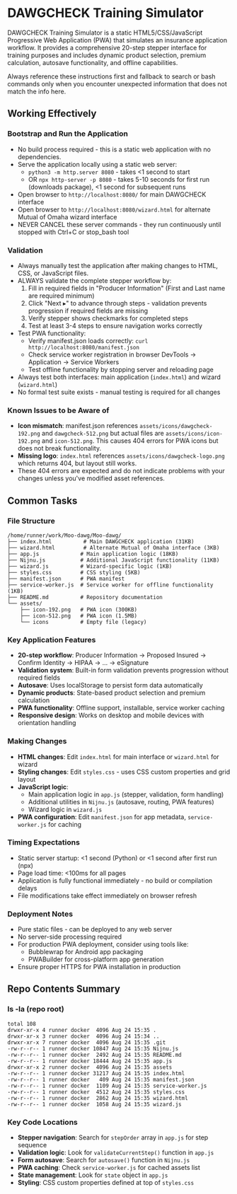 # DAWGCHECK Training Simulator

DAWGCHECK Training Simulator is a static HTML5/CSS/JavaScript Progressive Web Application (PWA) that simulates an insurance application workflow. It provides a comprehensive 20-step stepper interface for training purposes and includes dynamic product selection, premium calculation, autosave functionality, and offline capabilities.

Always reference these instructions first and fallback to search or bash commands only when you encounter unexpected information that does not match the info here.

## Working Effectively

### Bootstrap and Run the Application
- No build process required - this is a static web application with no dependencies.
- Serve the application locally using a static web server:
  - `python3 -m http.server 8080` - takes <1 second to start
  - OR `npx http-server -p 8080` - takes 5-10 seconds for first run (downloads package), <1 second for subsequent runs
- Open browser to `http://localhost:8080/` for main DAWGCHECK interface
- Open browser to `http://localhost:8080/wizard.html` for alternate Mutual of Omaha wizard interface
- NEVER CANCEL these server commands - they run continuously until stopped with Ctrl+C or stop_bash tool

### Validation
- Always manually test the application after making changes to HTML, CSS, or JavaScript files.
- ALWAYS validate the complete stepper workflow by:
  1. Fill in required fields in "Producer Information" (First and Last name are required minimum)
  2. Click "Next ▸" to advance through steps - validation prevents progression if required fields are missing
  3. Verify stepper shows checkmarks for completed steps
  4. Test at least 3-4 steps to ensure navigation works correctly
- Test PWA functionality:
  - Verify manifest.json loads correctly: `curl http://localhost:8080/manifest.json`
  - Check service worker registration in browser DevTools -> Application -> Service Workers
  - Test offline functionality by stopping server and reloading page
- Always test both interfaces: main application (`index.html`) and wizard (`wizard.html`)
- No formal test suite exists - manual testing is required for all changes

### Known Issues to be Aware of
- **Icon mismatch**: manifest.json references `assets/icons/dawgcheck-192.png` and `dawgcheck-512.png` but actual files are `assets/icons/icon-192.png` and `icon-512.png`. This causes 404 errors for PWA icons but does not break functionality.
- **Missing logo**: `index.html` references `assets/icons/dawgcheck-logo.png` which returns 404, but layout still works.
- These 404 errors are expected and do not indicate problems with your changes unless you've modified asset references.

## Common Tasks

### File Structure
```
/home/runner/work/Moo-dawg/Moo-dawg/
├── index.html          # Main DAWGCHECK application (31KB)
├── wizard.html         # Alternate Mutual of Omaha interface (3KB) 
├── app.js             # Main application logic (18KB)
├── Nijnu.js           # Additional JavaScript functionality (11KB)
├── wizard.js          # Wizard-specific logic (1KB)
├── styles.css         # CSS styling (5KB)
├── manifest.json      # PWA manifest
├── service-worker.js  # Service worker for offline functionality (1KB)
├── README.md          # Repository documentation
└── assets/
    ├── icon-192.png   # PWA icon (300KB)
    ├── icon-512.png   # PWA icon (1.5MB)
    └── icons          # Empty file (legacy)
```

### Key Application Features
- **20-step workflow**: Producer Information → Proposed Insured → Confirm Identity → HIPAA → ... → eSignature
- **Validation system**: Built-in form validation prevents progression without required fields
- **Autosave**: Uses localStorage to persist form data automatically
- **Dynamic products**: State-based product selection and premium calculation
- **PWA functionality**: Offline support, installable, service worker caching
- **Responsive design**: Works on desktop and mobile devices with orientation handling

### Making Changes
- **HTML changes**: Edit `index.html` for main interface or `wizard.html` for wizard
- **Styling changes**: Edit `styles.css` - uses CSS custom properties and grid layout
- **JavaScript logic**: 
  - Main application logic in `app.js` (stepper, validation, form handling)
  - Additional utilities in `Nijnu.js` (autosave, routing, PWA features)
  - Wizard logic in `wizard.js`
- **PWA configuration**: Edit `manifest.json` for app metadata, `service-worker.js` for caching

### Timing Expectations
- Static server startup: <1 second (Python) or <1 second after first run (npx)
- Page load time: <100ms for all pages
- Application is fully functional immediately - no build or compilation delays
- File modifications take effect immediately on browser refresh

### Deployment Notes  
- Pure static files - can be deployed to any web server
- No server-side processing required
- For production PWA deployment, consider using tools like:
  - Bubblewrap for Android app packaging
  - PWABuilder for cross-platform app generation
- Ensure proper HTTPS for PWA installation in production

## Repo Contents Summary

### ls -la (repo root)
```
total 108
drwxr-xr-x 4 runner docker  4096 Aug 24 15:35 .
drwxr-xr-x 3 runner docker  4096 Aug 24 15:34 ..
drwxr-xr-x 7 runner docker  4096 Aug 24 15:35 .git
-rw-r--r-- 1 runner docker 10847 Aug 24 15:35 Nijnu.js
-rw-r--r-- 1 runner docker  2492 Aug 24 15:35 README.md
-rw-r--r-- 1 runner docker 18444 Aug 24 15:35 app.js
drwxr-xr-x 2 runner docker  4096 Aug 24 15:35 assets
-rw-r--r-- 1 runner docker 31217 Aug 24 15:35 index.html
-rw-r--r-- 1 runner docker   409 Aug 24 15:35 manifest.json
-rw-r--r-- 1 runner docker  1109 Aug 24 15:35 service-worker.js
-rw-r--r-- 1 runner docker  4512 Aug 24 15:35 styles.css
-rw-r--r-- 1 runner docker  2862 Aug 24 15:35 wizard.html
-rw-r--r-- 1 runner docker  1058 Aug 24 15:35 wizard.js
```

### Key Code Locations
- **Stepper navigation**: Search for `stepOrder` array in `app.js` for step sequence
- **Validation logic**: Look for `validateCurrentStep()` function in `app.js`
- **Form autosave**: Search for `autosave()` function in `Nijnu.js`
- **PWA caching**: Check `service-worker.js` for cached assets list
- **State management**: Look for `state` object in `app.js`
- **Styling**: CSS custom properties defined at top of `styles.css`